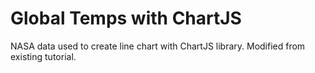 # Global Temps with ChartJS
 NASA data used to create line chart with ChartJS library. Modified from existing tutorial.
